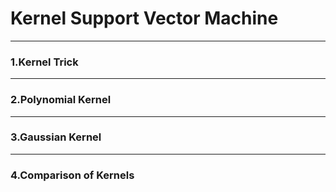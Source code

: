 # Kernel Support Vector Machine

---

### 1.Kernel Trick

---

### 2.Polynomial Kernel 

---

### 3.Gaussian Kernel

---

### 4.Comparison of Kernels

